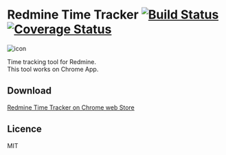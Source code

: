 # Redmine Time Tracker  [![Build Status](https://travis-ci.org/ujiro99/RedmineTimeTracker.svg?branch=master)](https://travis-ci.org/ujiro99/RedmineTimeTracker) [![Coverage Status](https://coveralls.io/repos/github/ujiro99/RedmineTimeTracker/badge.svg?branch=master)](https://coveralls.io/github/ujiro99/RedmineTimeTracker?branch=master)

![icon](https://github.com/ujiro99/RedmineTimeTracker/blob/master/app/images/icon_128.png)

Time tracking tool for Redmine.  
This tool works on Chrome App.

## Download

[Redmine Time Tracker on Chrome web Store](https://chrome.google.com/webstore/detail/redmine-time-tracker/dmmneannhefdfnmkfheapickfaialefp?utm_source=chrome-ntp-launcher)


## Licence

MIT
